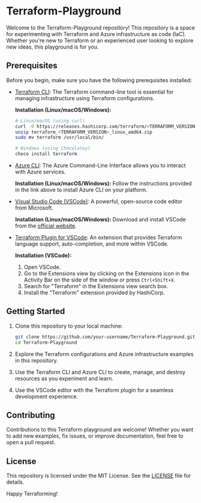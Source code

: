 # Terraform-Playground

Welcome to the Terraform-Playground repository! This repository is a space for experimenting with Terraform and Azure infrastructure as code (IaC). Whether you're new to Terraform or an experienced user looking to explore new ideas, this playground is for you.

## Prerequisites

Before you begin, make sure you have the following prerequisites installed:

- [Terraform CLI](https://www.terraform.io/downloads.html): The Terraform command-line tool is essential for managing infrastructure using Terraform configurations.

    **Installation (Linux/macOS/Windows):**
    ```bash
    # Linux/macOS (using curl)
    curl -O https://releases.hashicorp.com/terraform/<TERRAFORM_VERSION>/terraform_<TERRAFORM_VERSION>_linux_amd64.zip
    unzip terraform_<TERRAFORM_VERSION>_linux_amd64.zip
    sudo mv terraform /usr/local/bin/

    # Windows (using Chocolatey)
    choco install terraform
    ```

- [Azure CLI](https://docs.microsoft.com/en-us/cli/azure/install-azure-cli): The Azure Command-Line Interface allows you to interact with Azure services.

    **Installation (Linux/macOS/Windows):**
    Follow the instructions provided in the link above to install Azure CLI on your platform.

- [Visual Studio Code (VSCode)](https://code.visualstudio.com/): A powerful, open-source code editor from Microsoft.

    **Installation (Linux/macOS/Windows):**
    Download and install VSCode from the [official website](https://code.visualstudio.com/).

- [Terraform Plugin for VSCode](https://marketplace.visualstudio.com/items?itemName=HashiCorp.terraform): An extension that provides Terraform language support, auto-completion, and more within VSCode.

    **Installation (VSCode):**
    1. Open VSCode.
    2. Go to the Extensions view by clicking on the Extensions icon in the Activity Bar on the side of the window or press `Ctrl+Shift+X`.
    3. Search for "Terraform" in the Extensions view search box.
    4. Install the "Terraform" extension provided by HashiCorp.

## Getting Started

1. Clone this repository to your local machine:

    ```bash
    git clone https://github.com/your-username/Terraform-Playground.git
    cd Terraform-Playground
    ```

2. Explore the Terraform configurations and Azure infrastructure examples in this repository.

3. Use the Terraform CLI and Azure CLI to create, manage, and destroy resources as you experiment and learn.

4. Use the VSCode editor with the Terraform plugin for a seamless development experience.

## Contributing

Contributions to this Terraform playground are welcome! Whether you want to add new examples, fix issues, or improve documentation, feel free to open a pull request.

## License

This repository is licensed under the MIT License. See the [LICENSE](LICENSE) file for details.

Happy Terraforming!